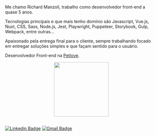 Me chamo Richard Manzoli, trabalho como desenvolvedor front-end a quase 5 anos.

Tecnologias principais e que mais tenho domínio são Javascript, Vue.js, Nuxt, CSS, Sass, Node.js, Jest, Playwright, Puppeteer, Storybook, Gulp, Webpack, entre outras...

Apaixonado pela entrega final para o cliente, sempre trabalhando focado em entregar soluções simples e que façam sentido para o usuário.

Desenvolvedor Front-end na [Petlove](https://petlove.com.br/).

<div align="center">
  <a href="https://github.com/manzolidev">
  <img height="180em" src="https://github-readme-stats.vercel.app/api?username=manzolidev&show_icons=true&theme=midnight-purple&include_all_commits=true&count_private=true"/>
</div>
<br />

[![Linkedin Badge](https://img.shields.io/badge/-Richard%20Manzoli-6633cc?style=flat-square&logo=Linkedin&logoColor=white&link=https://www.linkedin.com/in/richard-manzoli/)](https://www.linkedin.com/in/richard-manzoli/)
[![Gmail Badge](https://img.shields.io/badge/-manzolidevf@gmail.com-6633cc?style=flat-square&logo=Gmail&logoColor=white&link=mailto:manzolidevf@gmail.com)](mailto:manzolidevf@gmail.com)
